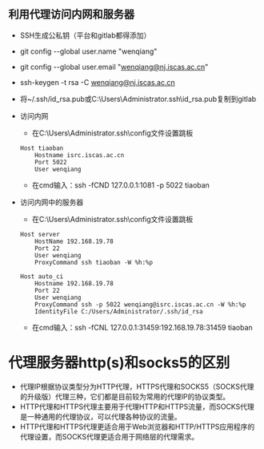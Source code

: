 ## 利用代理访问内网和服务器
- SSH生成公私钥（平台和gitlab都得添加）
- git config --global user.name "wenqiang"
- git config --global user.email "wenqiang@nj.iscas.ac.cn"
- ssh-keygen -t rsa -C wenqiang@nj.iscas.ac.cn
- 将~/.ssh/id_rsa.pub或C:\Users\Administrator\.ssh\id_rsa.pub复制到gitlab

- 访问内网
	- 在C:\Users\Administrator\.ssh\config文件设置跳板
	```
	Host tiaoban
	    Hostname isrc.iscas.ac.cn
	    Port 5022
	    User wenqiang
	```
	- 在cmd输入：ssh -fCND 127.0.0.1:1081 -p 5022 tiaoban

- 访问内网中的服务器
	- 在C:\Users\Administrator\.ssh\config文件设置跳板
	```
	Host server
	    HostName 192.168.19.78
	    Port 22
	    User wenqiang
	    ProxyCommand ssh tiaoban -W %h:%p
	```
	```
	Host auto_ci
	    Hostname 192.168.19.78
	    Port 22
	    User wenqiang
	    ProxyCommand ssh -p 5022 wenqiang@isrc.iscas.ac.cn -W %h:%p
	 	IdentityFile C:/Users/Administrator/.ssh/id_rsa
	```
	- 在cmd输入：ssh -fCNL 127.0.0.1:31459:192.168.19.78:31459 tiaoban


# 代理服务器http(s)和socks5的区别
- 代理IP根据协议类型分为HTTP代理，HTTPS代理和SOCKS5（SOCKS代理的升级版）代理三种，它们都是目前较为常用的代理IP的协议类型。
- HTTP代理和HTTPS代理主要用于代理HTTP和HTTPS流量，而SOCKS代理是一种通用的代理协议，可以代理各种协议的流量。
- HTTP代理和HTTPS代理更适合用于Web浏览器和HTTP/HTTPS应用程序的代理设置，而SOCKS代理更适合用于网络层的代理需求。